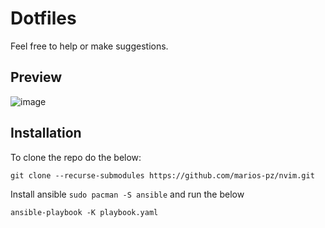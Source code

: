 # Dotfiles

Feel free to help or make suggestions.

## Preview
![image](https://github.com/user-attachments/assets/b6138468-628e-40a8-8d95-32f7db9dd9a2)

## Installation

To clone the repo do the below:

```shell
git clone --recurse-submodules https://github.com/marios-pz/nvim.git
```

Install ansible `sudo pacman -S ansible` and run the below

```shell
ansible-playbook -K playbook.yaml
```
